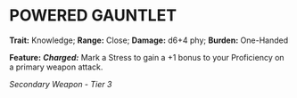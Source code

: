 ﻿# POWERED GAUNTLET

**Trait:** Knowledge; **Range:** Close; **Damage:** d6+4 phy; **Burden:** One-Handed

**Feature:** ***Charged:*** Mark a Stress to gain a +1 bonus to your Proficiency on a primary weapon attack.

*Secondary Weapon - Tier 3*
